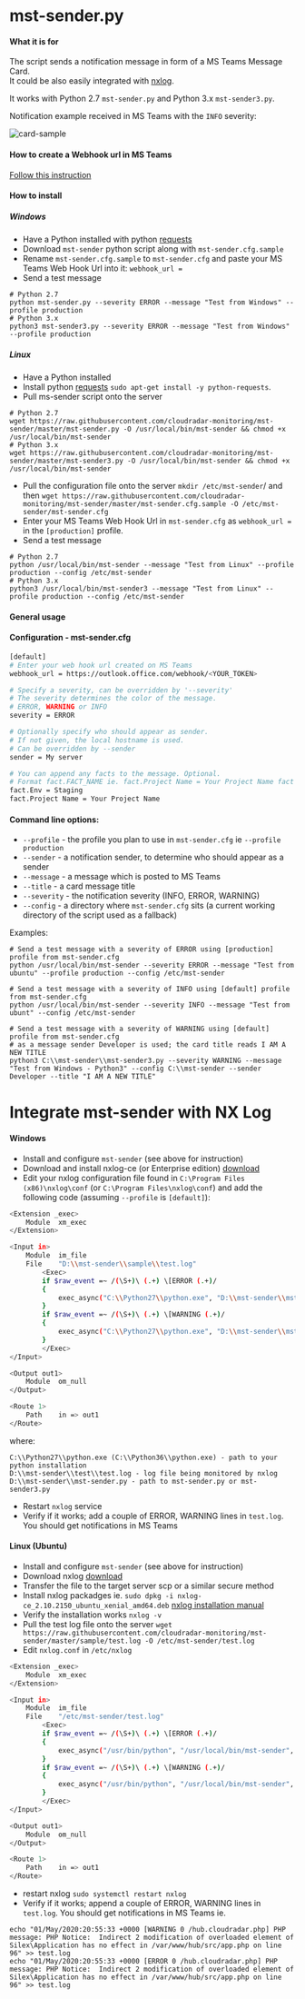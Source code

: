 # mst-sender.py 

#### What it is for 

The script sends a notification message in form of a MS Teams Message Card.
<br>
It could be also easily integrated with [nxlog](https://nxlog.co/). 
<br>

It works with Python 2.7 `mst-sender.py` and Python 3.x `mst-sender3.py`.

Notification example received in MS Teams with the `INFO` severity:

![card-sample](https://raw.githubusercontent.com/cloudradar-monitoring/mst-sender/master/sample/card.png)

#### How to create a Webhook url in MS Teams
[Follow this instruction](https://docs.microsoft.com/en-us/microsoftteams/platform/webhooks-and-connectors/how-to/connectors-using#setting-up-a-custom-incoming-webhook)

#### How to install
##### Windows
* Have a Python installed with python [requests](https://requests.readthedocs.io/en/master/)
* Download `mst-sender` python script along with `mst-sender.cfg.sample`
* Rename `mst-sender.cfg.sample` to `mst-sender.cfg` and paste your MS Teams Web Hook Url into it: `webhook_url = `
* Send a test message 

```
# Python 2.7
python mst-sender.py --severity ERROR --message "Test from Windows" --profile production
# Python 3.x
python3 mst-sender3.py --severity ERROR --message "Test from Windows" --profile production
```

##### Linux
* Have a Python installed
* Install python [requests]([requests](https://requests.readthedocs.io/en/master/)) `sudo apt-get install -y python-requests`.
* Pull ms-sender script onto the server 
```
# Python 2.7
wget https://raw.githubusercontent.com/cloudradar-monitoring/mst-sender/master/mst-sender.py -O /usr/local/bin/mst-sender && chmod +x /usr/local/bin/mst-sender
# Python 3.x
wget https://raw.githubusercontent.com/cloudradar-monitoring/mst-sender/master/mst-sender3.py -O /usr/local/bin/mst-sender && chmod +x /usr/local/bin/mst-sender
```
* Pull the configuration file onto the server `mkdir /etc/mst-sender`/ and then `wget https://raw.githubusercontent.com/cloudradar-monitoring/mst-sender/master/mst-sender.cfg.sample -O /etc/mst-sender/mst-sender.cfg`
* Enter your MS Teams Web Hook Url in `mst-sender.cfg` as `webhook_url = ` in the `[production]` profile. 
* Send a test message

```
# Python 2.7
python /usr/local/bin/mst-sender --message "Test from Linux" --profile production --config /etc/mst-sender
# Python 3.x
python3 /usr/local/bin/mst-sender3 --message "Test from Linux" --profile production --config /etc/mst-sender
```

#### General usage

#### Configuration - mst-sender.cfg

```bash
[default]
# Enter your web hook url created on MS Teams
webhook_url = https://outlook.office.com/webhook/<YOUR_TOKEN>

# Specify a severity, can be overridden by '--severity'
# The severity determines the color of the message.
# ERROR, WARNING or INFO
severity = ERROR

# Optionally specify who should appear as sender.
# If not given, the local hostname is used.
# Can be overridden by --sender
sender = My server

# You can append any facts to the message. Optional.
# Format fact.FACT_NAME ie. fact.Project Name = Your Project Name fact becomes 'Project Name: Your Project Name'
fact.Env = Staging
fact.Project Name = Your Project Name
```

#### Command line options:
* `--profile` - the profile you plan to use in `mst-sender.cfg` ie `--profile production`
* `--sender`  - a notification sender, to determine who should appear as a sender 
* `--message` - a message which is posted to MS Teams
* `--title`   - a card message title 
* `--severity` - the notification severity (INFO, ERROR, WARNING)
* `--config` - a directory where `mst-sender.cfg` sits (a current working directory of the script used as a fallback)

Examples:

```
# Send a test message with a severity of ERROR using [production] profile from mst-sender.cfg
python /usr/local/bin/mst-sender --severity ERROR --message "Test from ubuntu" --profile production --config /etc/mst-sender

# Send a test message with a severity of INFO using [default] profile from mst-sender.cfg
python /usr/local/bin/mst-sender --severity INFO --message "Test from ubunt" --config /etc/mst-sender

# Send a test message with a severity of WARNING using [default] profile from mst-sender.cfg
# as a message sender Developer is used; the card title reads I AM A NEW TITLE
python3 C:\\mst-sender\\mst-sender3.py --severity WARNING --message "Test from Windows - Python3" --config C:\\mst-sender --sender Developer --title "I AM A NEW TITLE"
```

# Integrate mst-sender with NX Log
 
#### Windows 

* Install and configure `mst-sender` (see above for instruction)
* Download and install nxlog-ce (or Enterprise edition) [download](https://nxlog.co/products/nxlog-community-edition/download)
* Edit your nxlog configuration file found in `C:\Program Files (x86)\nxlog\conf` (or `C:\Program Files\nxlog\conf`) and add the following code (assuming `--profile` is `[default]`):

```bash
<Extension _exec>
    Module  xm_exec
</Extension>

<Input in>
    Module  im_file
    File    "D:\\mst-sender\\sample\\test.log"
        <Exec>
        if $raw_event =~ /(\S+)\ (.+) \[ERROR (.+)/
        {
            exec_async("C:\\Python27\\python.exe", "D:\\mst-sender\\mst-sender.py", "--severity", "ERROR", "--message", $raw_event);
        }
        if $raw_event =~ /(\S+)\ (.+) \[WARNING (.+)/
        {
            exec_async("C:\\Python27\\python.exe", "D:\\mst-sender\\mst-sender.py", "--severity", "WARNING", "--message", $raw_event);
        }
        </Exec>
</Input>

<Output out1>
    Module  om_null
</Output>

<Route 1>
    Path    in => out1
</Route>
```
where:
```
C:\\Python27\\python.exe (C:\\Python36\\python.exe) - path to your python installation
D:\\mst-sender\\test\\test.log - log file being monitored by nxlog
D:\\mst-sender\\mst-sender.py - path to mst-sender.py or mst-sender3.py
```

* Restart `nxlog` service
* Verify if it works; add a couple of ERROR, WARNING lines in `test.log`. You should get notifications in MS Teams

#### Linux (Ubuntu)
* Install and configure `mst-sender` (see above for instruction)
* Download nxlog [download](https://nxlog.co/products/nxlog-community-edition/download)
* Transfer the file to the target server scp or a similar secure method 
* Install nxlog packadges ie. `sudo dpkg -i nxlog-ce_2.10.2150_ubuntu_xenial_amd64.deb` [nxlog installation manual](https://nxlog.co/documentation/nxlog-user-guide/deploy_debian.html)
* Verify the installation works `nxlog -v`
* Pull the test log file onto the server `wget https://raw.githubusercontent.com/cloudradar-monitoring/mst-sender/master/sample/test.log -O /etc/mst-sender/test.log`
* Edit `nxlog.conf` in `/etc/nxlog`

```bash
<Extension _exec>
    Module  xm_exec
</Extension>

<Input in>
    Module  im_file
    File    "/etc/mst-sender/test.log"
        <Exec>
        if $raw_event =~ /(\S+)\ (.+) \[ERROR (.+)/
        {
            exec_async("/usr/bin/python", "/usr/local/bin/mst-sender", "--severity", "ERROR", "--message", $raw_event, "--config", "/etc/mst-sender/", "--profile", "production");
        }
        if $raw_event =~ /(\S+)\ (.+) \[WARNING (.+)/
        {
            exec_async("/usr/bin/python", "/usr/local/bin/mst-sender", "--severity", "WARNING", "--message", $raw_event, "--config", "/etc/mst-sender/", "--profile", "production");
        }
        </Exec>
</Input>

<Output out1>
    Module  om_null
</Output>

<Route 1>
    Path    in => out1
</Route>
```

* restart nxlog `sudo systemctl restart nxlog`
* Verify if it works; append a couple of ERROR, WARNING lines in `test.log`. You should get notifications in MS Teams ie.
```
echo "01/May/2020:20:55:33 +0000 [WARNING 0 /hub.cloudradar.php] PHP message: PHP Notice:  Indirect 2 modification of overloaded element of Silex\Application has no effect in /var/www/hub/src/app.php on line 96" >> test.log
echo "01/May/2020:20:55:33 +0000 [ERROR 0 /hub.cloudradar.php] PHP message: PHP Notice:  Indirect 2 modification of overloaded element of Silex\Application has no effect in /var/www/hub/src/app.php on line 96" >> test.log
```

